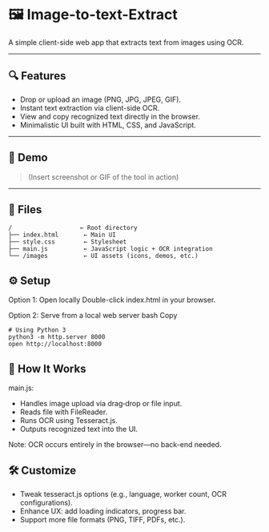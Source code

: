 # 🖼️ Image-to-text-Extract

A simple client-side web app that extracts text from images using OCR.

---

## 🔍 Features

- Drop or upload an image (PNG, JPG, JPEG, GIF).
- Instant text extraction via client-side OCR.
- View and copy recognized text directly in the browser.
- Minimalistic UI built with HTML, CSS, and JavaScript.

---

## 🚀 Demo

> (Insert screenshot or GIF of the tool in action)

---

## 🧩 Files

```text
/                   ← Root directory
├── index.html       ← Main UI
├── style.css        ← Stylesheet
├── main.js          ← JavaScript logic + OCR integration
└── /images          ← UI assets (icons, demos, etc.)
```

## ⚙️ Setup
Option 1: Open locally
Double-click index.html in your browser.

Option 2: Serve from a local web server
bash
Copy

```
# Using Python 3
python3 -m http.server 8000
open http://localhost:8000
```
## 🧠 How It Works
main.js:
- Handles image upload via drag‑drop or file input.
- Reads file with FileReader.
- Runs OCR using Tesseract.js.
- Outputs recognized text into the UI.

Note: OCR occurs entirely in the browser—no back-end needed.

## 🛠️ Customize
- Tweak tesseract.js options (e.g., language, worker count, OCR configurations).
- Enhance UX: add loading indicators, progress bar.
- Support more file formats (PNG, TIFF, PDFs, etc.).
